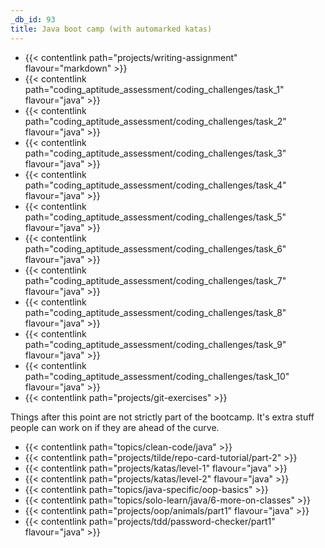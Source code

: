 ```yaml
---
_db_id: 93
title: Java boot camp (with automarked katas)
---
```


- {{< contentlink path="projects/writing-assignment" flavour="markdown" >}}
- {{< contentlink path="coding_aptitude_assessment/coding_challenges/task_1" flavour="java" >}}
- {{< contentlink path="coding_aptitude_assessment/coding_challenges/task_2" flavour="java" >}}
- {{< contentlink path="coding_aptitude_assessment/coding_challenges/task_3" flavour="java" >}}
- {{< contentlink path="coding_aptitude_assessment/coding_challenges/task_4" flavour="java" >}}
- {{< contentlink path="coding_aptitude_assessment/coding_challenges/task_5" flavour="java" >}}
- {{< contentlink path="coding_aptitude_assessment/coding_challenges/task_6" flavour="java" >}}
- {{< contentlink path="coding_aptitude_assessment/coding_challenges/task_7" flavour="java" >}}
- {{< contentlink path="coding_aptitude_assessment/coding_challenges/task_8" flavour="java" >}}
- {{< contentlink path="coding_aptitude_assessment/coding_challenges/task_9" flavour="java" >}}
- {{< contentlink path="coding_aptitude_assessment/coding_challenges/task_10" flavour="java" >}}
- {{< contentlink path="projects/git-exercises" >}}

Things after this point are not strictly part of the bootcamp. It's extra stuff people can work on if they are ahead of the curve.

- {{< contentlink path="topics/clean-code/java" >}}
- {{< contentlink path="projects/tilde/repo-card-tutorial/part-2" >}}
- {{< contentlink path="projects/katas/level-1" flavour="java" >}}
- {{< contentlink path="projects/katas/level-2" flavour="java" >}}
- {{< contentlink path="topics/java-specific/oop-basics" >}}
- {{< contentlink path="topics/solo-learn/java/6-more-on-classes" >}}
- {{< contentlink path="projects/oop/animals/part1"  flavour="java" >}}
- {{< contentlink path="projects/tdd/password-checker/part1" flavour="java" >}}